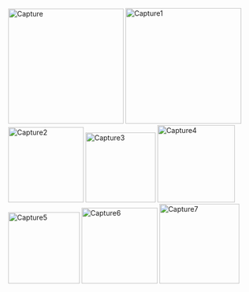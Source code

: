 
<img width="234" alt="Capture" src="https://github.com/Masta7200/mobile/assets/131053603/3b8482d2-c67a-4685-9704-b931456aadd8">
<img width="235" alt="Capture1" src="https://github.com/Masta7200/mobile/assets/131053603/32f28116-9d3b-4ab5-b887-170e9764c20d">
<img width="153" alt="Capture2" src="https://github.com/Masta7200/mobile/assets/131053603/f6f24057-64ad-460e-8ea9-47f917e42e5a">
<img width="142" alt="Capture3" src="https://github.com/Masta7200/mobile/assets/131053603/c2243813-fa68-4c57-ae45-ef28f45f920d">
<img width="157" alt="Capture4" src="https://github.com/Masta7200/mobile/assets/131053603/0a661d96-c8ee-43d3-955c-d31d2642bfe6">
<img width="145" alt="Capture5" src="https://github.com/Masta7200/mobile/assets/131053603/cb760dd5-3db7-45ba-8465-ba26832fb384">
<img width="154" alt="Capture6" src="https://github.com/Masta7200/mobile/assets/131053603/59e4d57f-645d-4aa3-acc4-3353ab0a9b4a">
<img width="162" alt="Capture7" src="https://github.com/Masta7200/mobile/assets/131053603/e02b0766-45d8-4048-b8bb-e935cc0b373d">
